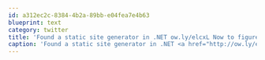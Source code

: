 ```yaml
---
id: a312ec2c-8384-4b2a-89bb-e04fea7e4b63
blueprint: text
category: twitter
title: 'Found a static site generator in .NET ow.ly/elcxL Now to figure out if its worth it to make the changeover'
caption: 'Found a static site generator in .NET <a href="http://ow.ly/elcxL" title="http://ow.ly/elcxL" class="link link_untco">ow.ly/elcxL</a> Now to figure out if its worth it to make the changeover'
---
```

